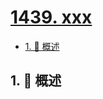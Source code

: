 # [1439. xxx](https://github.com/Tdahuyou/TNotes.leetcode/tree/main/notes/1439.%20xxx)

<!-- region:toc -->

- [1. 📝 概述](#1--概述)

<!-- endregion:toc -->

## 1. 📝 概述

